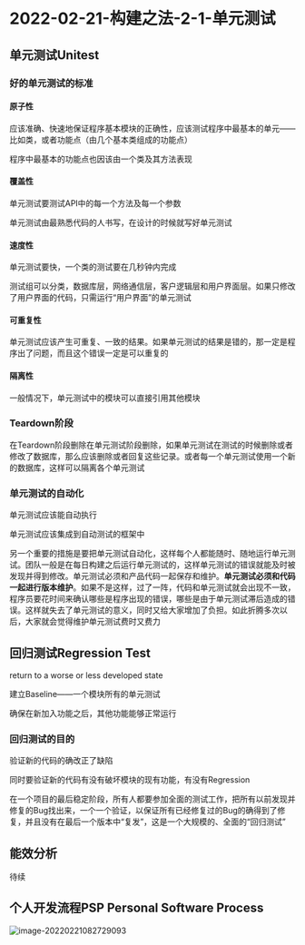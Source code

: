 # 2022-02-21-构建之法-2-1-单元测试

## 单元测试Unitest

### 好的单元测试的标准

#### 原子性

应该准确、快速地保证程序基本模块的正确性，应该测试程序中最基本的单元——比如类，或者功能点（由几个基本类组成的功能点）

程序中最基本的功能点也因该由一个类及其方法表现

#### 覆盖性

单元测试要测试API中的每一个方法及每一个参数

单元测试由最熟悉代码的人书写，在设计的时候就写好单元测试

#### 速度性

单元测试要快，一个类的测试要在几秒钟内完成

测试组可以分类，数据库层，网络通信层，客户逻辑层和用户界面层。如果只修改了用户界面的代码，只需运行“用户界面”的单元测试

#### 可重复性

单元测试应该产生可重复、一致的结果。如果单元测试的结果是错的，那一定是程序出了问题，而且这个错误一定是可以重复的

#### 隔离性

一般情况下，单元测试中的模块可以直接引用其他模块

### Teardown阶段

在Teardown阶段删除在单元测试阶段删除，如果单元测试在测试的时候删除或者修改了数据库，那么应该删除或者回复这些记录。或者每一个单元测试使用一个新的数据库，这样可以隔离各个单元测试

### 单元测试的自动化

单元测试应该能自动执行

单元测试应该集成到自动测试的框架中

另一个重要的措施是要把单元测试自动化，这样每个人都能随时、随地运行单元测试。团队一般是在每日构建之后运行单元测试的，这样单元测试的错误就能及时被发现并得到修改。单元测试必须和产品代码一起保存和维护。**单元测试必须和代码一起进行版本维护**。如果不是这样，过了一阵，代码和单元测试就会出现不一致，程序员要花时间来确认哪些是程序出现的错误，哪些是由于单元测试滞后造成的错误。这样就失去了单元测试的意义，同时又给大家增加了负担。如此折腾多次以后，大家就会觉得维护单元测试费时又费力

## 回归测试Regression Test

return to a worse or less developed state

建立Baseline——一个模块所有的单元测试

确保在新加入功能之后，其他功能能够正常运行

### 回归测试的目的

验证新的代码的确改正了缺陷 

同时要验证新的代码有没有破坏模块的现有功能，有没有Regression

在一个项目的最后稳定阶段，所有人都要参加全面的测试工作，把所有以前发现并修复的Bug找出来，一个一个验证，以保证所有已经修复过的Bug的确得到了修复，并且没有在最后一个版本中“复发”，这是一个大规模的、全面的“回归测试”

## 能效分析

待续

## 个人开发流程PSP Personal Software Process

![image-20220221082729093](C:\Users\25230\AppData\Roaming\Typora\typora-user-images\image-20220221082729093.png)

